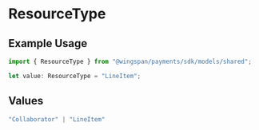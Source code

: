 # ResourceType

## Example Usage

```typescript
import { ResourceType } from "@wingspan/payments/sdk/models/shared";

let value: ResourceType = "LineItem";
```

## Values

```typescript
"Collaborator" | "LineItem"
```